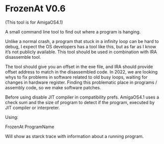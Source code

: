 # FrozenAt V0.6

(This tool is for AmigaOS4.1)

A small command line tool to find out where a program is hanging.

Unlike a normal crash, a program that stuck in a infinity loop can be hard to debug, I expect the OS developers has a tool like this, but as far as I know it’s not publicly available.
This tool should be used in combination with IRA disassemble tool.

The tool should give you an offset in the exe file, and IRA should provide offset address to match in the disassembled code.
In 2022, we are looking whys to fix problems in software related to old busy loops, waiting for changes in hardware register. Finding this problematic place in programs / assembly code, so we make software patches.

Before using disable JIT compiler in compatibility prefs.
AmigaOS4.1 uses a check sum and the size of program to detect if the program, executed by JIT compiler or interpreter.

Using:

FrozenAt ProgramName

Will show as starck trace with information about a running program.
